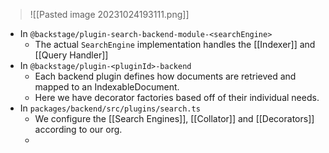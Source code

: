 >![[Pasted image 20231024193111.png]]

- In `@backstage/plugin-search-backend-module-<searchEngine>`
	- The actual `SearchEngine` implementation handles the [[Indexer]] and [[Query Handler]]
- In `@backstage/plugin-<pluginId>-backend`
	- Each backend plugin defines how documents are retrieved and mapped to an IndexableDocument.
	- Here we have decorator factories based off of their individual needs.
- In `packages/backend/src/plugins/search.ts`
	- We configure the [[Search Engines]], [[Collator]] and [[Decorators]] according to our org.
	- 